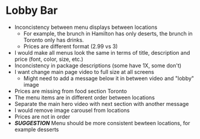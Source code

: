 # Lobby Bar

- Inconcistency between menu displays between locations
  - For example, the brunch in Hamilton has only deserts, the brunch in Toronto only has drinks.
  - Prices are different format (2.99 vs 3)
- I would make all menus look the same in terms of title, description and price (font, color, size, etc.)
- Inconcistency in package descriptions (some have 1X, some don't)
- I want change main page video to full size at all screens
  - Might need to add a message below it in between video and "lobby" image
- Prices are missing from food section Toronto
- The menu items are in different order between locations
- Separate the main hero video with next section with another message
- I would remove image carousel from locations
- Prices are not in order
- ***SUGGESTION*** Menu should be more consistent bewteen locations, for example desserts
